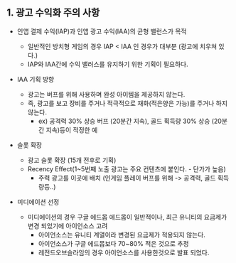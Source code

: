 ## 1. 광고 수익화 주의 사항
- 인앱 결제 수익(IAP)과 인앱 광고 수익(IAA)의 균형 밸런스가 목적
  - 일반적인 방치형 게임의 경우 IAP < IAA 인 경우가 대부분 (광고에 치우쳐 있다.)
  - IAP와 IAA간에 수익 밸러스를 유지하기 위한 기획이 필요하다.

- IAA 기획 방향 
  - 광고는 버프를 위해 사용하며 완성 아이템을 제공하지 않는다.
  - 즉, 광고를 보고 장비를 주거나 적극적으로 재화(적은양은 가능)를 주거나 하지 않는다.
    - ex) 공격력 30% 상승 버프 (20분간 지속), 골드 획득량 30% 상승 (20분간 지속)등이 적정한 예  
- 슬롯 확장
  - 광고 슬롯 확장 (15개 전후로 기획)
  - Recency Effect(1~5번째 노출 광고는 주요 컨텐츠에 붙인다. - 단가가 높음)
    - 주력 광고를 이곳에 배치 (인게임 플레이 버프를 위해 -> 공격력, 골드 획득량등..) 
- 미디에이션 선정
  - 미디에이션의 경우 구글 에드몹 에드몹이 일반적이나, 최근 유니티의 요금제가 변경 되었기에 아이언소스 고려
    - 아이언소스는 유니티 계열이라 변경된 요금제가 적용되지 않는다.
    - 아이언소스가 구글 에드몹보다 70~80% 적은 것으로 추정
    - 레전드오브슬라임의 경우 아이언소스를 사용한것으로 발표 되었다.    
    
